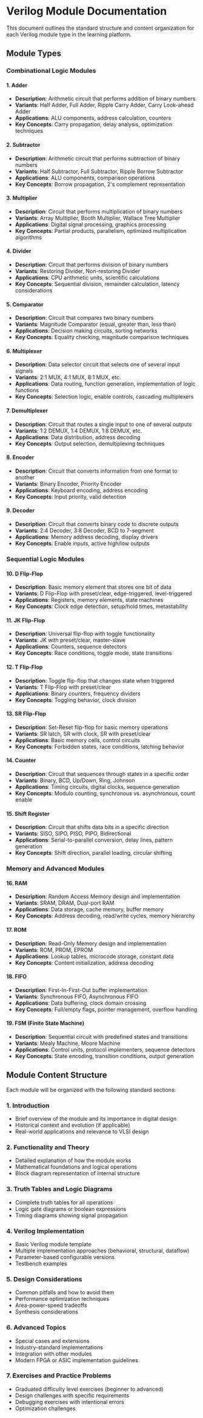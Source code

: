 # Verilog Module Documentation

This document outlines the standard structure and content organization for each Verilog module type in the learning platform.

## Module Types

### Combinational Logic Modules

#### 1. Adder
- **Description**: Arithmetic circuit that performs addition of binary numbers
- **Variants**: Half Adder, Full Adder, Ripple Carry Adder, Carry Look-ahead Adder
- **Applications**: ALU components, address calculation, counters
- **Key Concepts**: Carry propagation, delay analysis, optimization techniques

#### 2. Subtractor
- **Description**: Arithmetic circuit that performs subtraction of binary numbers
- **Variants**: Half Subtractor, Full Subtractor, Ripple Borrow Subtractor
- **Applications**: ALU components, comparison operations
- **Key Concepts**: Borrow propagation, 2's complement representation

#### 3. Multiplier
- **Description**: Circuit that performs multiplication of binary numbers
- **Variants**: Array Multiplier, Booth Multiplier, Wallace Tree Multiplier
- **Applications**: Digital signal processing, graphics processing
- **Key Concepts**: Partial products, parallelism, optimized multiplication algorithms

#### 4. Divider
- **Description**: Circuit that performs division of binary numbers
- **Variants**: Restoring Divider, Non-restoring Divider
- **Applications**: CPU arithmetic units, scientific calculations
- **Key Concepts**: Sequential division, remainder calculation, latency considerations

#### 5. Comparator
- **Description**: Circuit that compares two binary numbers
- **Variants**: Magnitude Comparator (equal, greater than, less than)
- **Applications**: Decision making circuits, sorting networks
- **Key Concepts**: Equality checking, magnitude comparison techniques

#### 6. Multiplexer
- **Description**: Data selector circuit that selects one of several input signals
- **Variants**: 2:1 MUX, 4:1 MUX, 8:1 MUX, etc.
- **Applications**: Data routing, function generation, implementation of logic functions
- **Key Concepts**: Selection logic, enable controls, cascading multiplexers

#### 7. Demultiplexer
- **Description**: Circuit that routes a single input to one of several outputs
- **Variants**: 1:2 DEMUX, 1:4 DEMUX, 1:8 DEMUX, etc.
- **Applications**: Data distribution, address decoding
- **Key Concepts**: Output selection, demultiplexing techniques

#### 8. Encoder
- **Description**: Circuit that converts information from one format to another
- **Variants**: Binary Encoder, Priority Encoder
- **Applications**: Keyboard encoding, address encoding
- **Key Concepts**: Input priority, valid detection

#### 9. Decoder
- **Description**: Circuit that converts binary code to discrete outputs
- **Variants**: 2:4 Decoder, 3:8 Decoder, BCD to 7-segment
- **Applications**: Memory address decoding, display drivers
- **Key Concepts**: Enable inputs, active high/low outputs

### Sequential Logic Modules

#### 10. D Flip-Flop
- **Description**: Basic memory element that stores one bit of data
- **Variants**: D Flip-Flop with preset/clear, edge-triggered, level-triggered
- **Applications**: Registers, memory elements, state machines
- **Key Concepts**: Clock edge detection, setup/hold times, metastability

#### 11. JK Flip-Flop
- **Description**: Universal flip-flop with toggle functionality
- **Variants**: JK with preset/clear, master-slave
- **Applications**: Counters, sequence detectors
- **Key Concepts**: Race conditions, toggle mode, state transitions

#### 12. T Flip-Flop
- **Description**: Toggle flip-flop that changes state when triggered
- **Variants**: T Flip-Flop with preset/clear
- **Applications**: Binary counters, frequency dividers
- **Key Concepts**: Toggling behavior, clock division

#### 13. SR Flip-Flop
- **Description**: Set-Reset flip-flop for basic memory operations
- **Variants**: SR latch, SR with clock, SR with preset/clear
- **Applications**: Basic memory cells, control circuits
- **Key Concepts**: Forbidden states, race conditions, latching behavior

#### 14. Counter
- **Description**: Circuit that sequences through states in a specific order
- **Variants**: Binary, BCD, Up/Down, Ring, Johnson
- **Applications**: Timing circuits, digital clocks, sequence generation
- **Key Concepts**: Modulo counting, synchronous vs. asynchronous, count enable

#### 15. Shift Register
- **Description**: Circuit that shifts data bits in a specific direction
- **Variants**: SISO, SIPO, PISO, PIPO, Bidirectional
- **Applications**: Serial-to-parallel conversion, delay lines, pattern generation
- **Key Concepts**: Shift direction, parallel loading, circular shifting

### Memory and Advanced Modules

#### 16. RAM
- **Description**: Random Access Memory design and implementation
- **Variants**: SRAM, DRAM, Dual-port RAM
- **Applications**: Data storage, cache memory, buffer memory
- **Key Concepts**: Address decoding, read/write cycles, memory hierarchy

#### 17. ROM
- **Description**: Read-Only Memory design and implementation
- **Variants**: ROM, PROM, EPROM
- **Applications**: Lookup tables, microcode storage, constant data
- **Key Concepts**: Content initialization, address decoding

#### 18. FIFO
- **Description**: First-In-First-Out buffer implementation
- **Variants**: Synchronous FIFO, Asynchronous FIFO
- **Applications**: Data buffering, clock domain crossing
- **Key Concepts**: Full/empty flags, pointer management, overflow handling

#### 19. FSM (Finite State Machine)
- **Description**: Sequential circuit with predefined states and transitions
- **Variants**: Mealy Machine, Moore Machine
- **Applications**: Control units, protocol implementers, sequence detectors
- **Key Concepts**: State encoding, transition conditions, output generation

## Module Content Structure

Each module will be organized with the following standard sections:

### 1. Introduction
- Brief overview of the module and its importance in digital design
- Historical context and evolution (if applicable)
- Real-world applications and relevance to VLSI design

### 2. Functionality and Theory
- Detailed explanation of how the module works
- Mathematical foundations and logical operations
- Block diagram representation of internal structure

### 3. Truth Tables and Logic Diagrams
- Complete truth tables for all operations
- Logic gate diagrams or boolean expressions
- Timing diagrams showing signal propagation

### 4. Verilog Implementation
- Basic Verilog module template
- Multiple implementation approaches (behavioral, structural, dataflow)
- Parameter-based configurable versions
- Testbench examples

### 5. Design Considerations
- Common pitfalls and how to avoid them
- Performance optimization techniques
- Area-power-speed tradeoffs
- Synthesis considerations

### 6. Advanced Topics
- Special cases and extensions
- Industry-standard implementations
- Integration with other modules
- Modern FPGA or ASIC implementation guidelines

### 7. Exercises and Practice Problems
- Graduated difficulty level exercises (beginner to advanced)
- Design challenges with specific requirements
- Debugging exercises with intentional errors
- Optimization challenges 